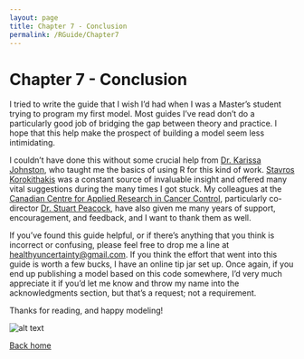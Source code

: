 ```yaml
---
layout: page
title: Chapter 7 - Conclusion
permalink: /RGuide/Chapter7
---
```


# Chapter 7 - Conclusion

I tried to write the guide that I wish I’d had when I was a Master’s student trying to program my first model. Most guides I’ve read don’t do a particularly good job of bridging the gap between theory and practice. I hope that this help make the prospect of building a model seem less intimidating.

I couldn’t have done this without some crucial help from [Dr. Karissa Johnston](https://www.mun.ca/pharmacy/about/karissajohnston.php), who taught me the basics of using R for this kind of work. [Stavros Korokithakis](https://www.stavros.io/) was a constant source of invaluable insight and offered many vital suggestions during the many times I got stuck. My colleagues at the [Canadian Centre for Applied Research in Cancer Control](https://cc-arcc.ca/), particularly co-director [Dr. Stuart Peacock](https://www.sfu.ca/fhs/about/people/profiles/stuart-peacock.html), have also given me many years of support, encouragement, and feedback, and I want to thank them as well.

If you’ve found this guide helpful, or if there’s anything that you think is incorrect or confusing, please feel free to drop me a line at healthyuncertainty@gmail.com. If you think the effort that went into this guide is worth a few bucks, I have an online tip jar set up. Once again, if you end up publishing a model based on this code somewhere, I’d very much appreciate it if you’d let me know and throw my name into the acknowledgments section, but that’s a request; not a requirement.

Thanks for reading, and happy modeling!

![alt text][headshot]

[headshot]: https://www.dropbox.com/s/9i3wzfor7hw99s2/IAC%20Headshot.jpg?dl=1 "Thanks!"

[Back home](healthyuncertainty.github.io)